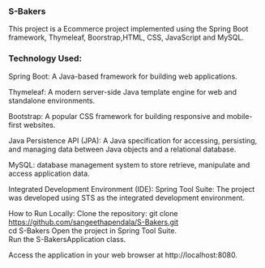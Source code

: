 <h3>S-Bakers</h3>
This project is a Ecommerce project implemented using the Spring Boot framework, Thymeleaf, Boorstrap,HTML, CSS, JavaScript and MySQL.

<h3>Technology Used:</h3>
Spring Boot: A Java-based framework for building web applications.<br>

Thymeleaf: A modern server-side Java template engine for web and standalone environments.<br>

Bootstrap: A popular CSS framework for building responsive and mobile-first websites.<br>

Java Persistence API (JPA): A Java specification for accessing, persisting, and managing data between Java objects and a relational database.<br>

MySQL: database management system to store retrieve, manipulate and access application data.<br>

Integrated Development Environment (IDE):
Spring Tool Suite: The project was developed using STS as the integrated development environment.<br>

How to Run Locally:
Clone the repository:
git clone https://github.com/sangeethapendala/S-Bakers.git  <br>
cd S-Bakers
Open the project in Spring Tool Suite.<br>
Run the S-BakersApplication class.<br>

Access the application in your web browser at http://localhost:8080.
